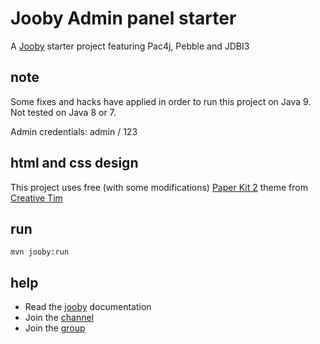 # Jooby Admin panel starter

A [Jooby](http://jooby.org) starter project featuring Pac4j, Pebble and JDBI3

## note
Some fixes and hacks have applied in order to run this project on Java 9. Not tested on Java 8 or 7.

Admin credentials: admin / 123

## html and css design
This project uses free (with some modifications) [Paper Kit 2](https://www.creative-tim.com/product/paper-kit-2) theme from [Creative Tim](https://www.creative-tim.com) 


## run
```
mvn jooby:run
```

## help

* Read the [jooby](http://jooby.org/doc/) documentation
* Join the [channel](https://gitter.im/jooby-project/jooby)
* Join the [group](https://groups.google.com/forum/#!forum/jooby-project) 